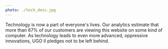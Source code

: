 ```yaml
---
photo: ./tech_desc.jpg
---
```


Technology is now a part of everyone's lives. Our analytics estimate that more than 67% of our customers are viewing this website on some kind of computer. As technology leads to even more advanced, oppressive innovations, UGO II pledges not to be left behind.
